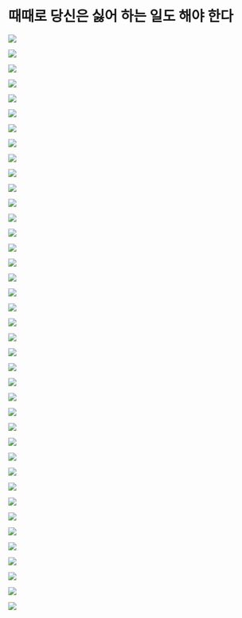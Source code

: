 # 때때로 당신은 싫어 하는 일도 해야 한다

![](Assets/51BE2145-76F0-41E9-ABA1-89D0C800B4DE.png)

![](Assets/84F755EB-EE60-40DF-96AF-80E0FC324013.png)

![](Assets/EC337545-CD70-4D20-A966-8E7C7EE77AD2.png)

![](Assets/C8B92560-ACDA-411C-877E-2849709823D4.png)

![](Assets/DBFE411B-75FD-4E01-8E23-D109B747D51F.png)

![](Assets/6BEBBFDA-D42E-4659-8CE5-8ABCCC9C46EA.png)

![](Assets/B53BC42F-A3CA-457B-AB63-AC4DB8BE1301.png)

![](Assets/23375274-3B46-4BA3-8541-DAD411DC905F.png)

![](Assets/101E7533-28F9-4880-8A50-F769151A37D0.png)

![](Assets/1D72589D-CFEF-4794-8EA1-13CB068546F4.png)

![](Assets/31F20520-34D4-4939-80E3-C435C0737356.png)

![](Assets/2AF59747-7BE8-4BBC-A890-714D99363E93.png)

![](Assets/572C35D0-AD54-406E-A6CF-BE92D853F222.png)

![](Assets/70DE20B4-3BA3-439F-AB73-21F6C6966797.png)

![](Assets/D5DE342F-1087-4ABB-B6BA-D5BB028AA309.png)

![](Assets/2DA868E3-AEB7-4109-BC71-9B84E66B4D37.png)

![](Assets/AB702F6B-A018-4A20-9B7F-E392C326713A.png)

![](Assets/A5F9A800-3C19-4E83-9330-B718EE5CF3E1.png)

![](Assets/D3009277-1CB7-45B7-9246-D0056B2E4E37.png)

![](Assets/C63FDA2C-DDD7-45B8-B467-F158D425DF4C.png)

![](Assets/6E5A0D07-09F8-459A-9417-A59283D0975F.png)

![](Assets/42323A3D-2F26-4E86-965D-54785D50B01F.png)

![](Assets/BD6B6179-E7E4-4678-B9F7-657D63B94E6C.png)

![](Assets/6D0ABC96-47BD-474F-8CEE-5922D8C28865.png)

![](Assets/111A942D-8776-4DC9-8F9E-94318274642F.png)

![](Assets/31F81CFD-1AC9-4893-B183-A318D085948D.png)

![](Assets/03B877D6-886D-45D8-89CC-799DDF2F2818.png)

![](Assets/3BDC66A0-0F32-453A-A0A0-F5E1827D034E.png)

![](Assets/5A6FB6A7-8F54-4B13-9411-E3C214AFF0FB.png)

![](Assets/9CCA3089-62E8-4445-A137-1F0E1D75B579.png)

![](Assets/0C5788D7-8F0B-4D77-9889-F18733F4C55C.png)

![](Assets/C79E179A-3697-419C-B759-999D59FF622B.png)

![](Assets/DD7AD7D5-70B7-42C0-B2B2-6DEE838A9238.png)

![](Assets/40D2EC26-BC4D-4560-AD5B-0023E618559B.png)

![](Assets/C45BB840-BFDA-485E-83A5-37556054674D.png)

![](Assets/EFA74DF8-15F4-48F8-A8CF-4680A0AB2149.png)

![](Assets/78B4DFAD-C1C4-4FBD-9C9F-55D19A3B949F.png)

![](Assets/6ED02537-B58D-4E7E-93FB-268DD4C7991C.png)

![](Assets/C78BE850-D01F-487C-9723-504182244F75.png)
